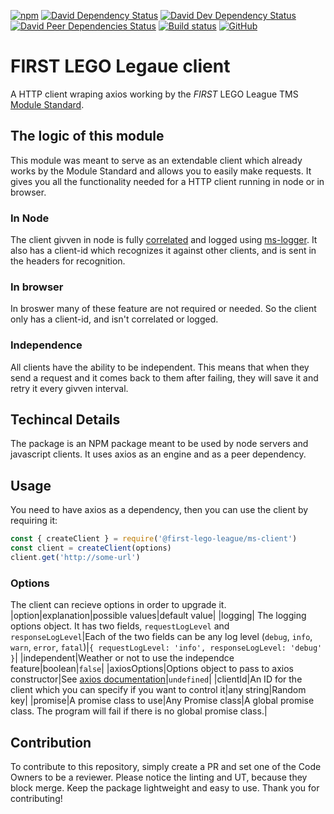 [![npm](https://img.shields.io/npm/v/@first-lego-league/ms-client.svg)](https://www.npmjs.com/package/@first-lego-league/ms-client)
[![David Dependency Status](https://david-dm.org/FirstLegoLeague/ms-client.svg)](https://david-dm.org/FirstLegoLeague/ms-client)
[![David Dev Dependency Status](https://david-dm.org/FirstLegoLeague/ms-client/dev-status.svg)](https://david-dm.org/FirstLegoLeague/ms-client#info=devDependencies)
[![David Peer Dependencies Status](https://david-dm.org/FirstLegoLeague/ms-client/peer-status.svg)](https://david-dm.org/FirstLegoLeague/ms-client?type=peer)
[![Build status](https://ci.appveyor.com/api/projects/status/hppjrcyredan0xpd/branch/master?svg=true)](https://ci.appveyor.com/project/2roy999/ms-client/branch/master)
[![GitHub](https://img.shields.io/github/license/FirstLegoLeague/ms-client.svg)](https://github.com/FirstLegoLeague/ms-client/blob/master/LICENSE)

# FIRST LEGO Legaue client
A HTTP client wraping axios working by the _FIRST_ LEGO League TMS [Module Standard](https://github.com/FirstLegoLeagueIL/architecture/blob/master/module-standard/v1.0-SNAPSHOT.md#log-messages).

## The logic of this module
This module was meant to serve as an extendable client which already works by the Module Standard and allows you to easily make requests.
It gives you all the functionality needed for a HTTP client running in node or in browser.

### In Node
The client givven in node is fully [correlated](https://github.com/FirstLegoLeague/architecture/blob/master/module-standard/v1.0-SNAPSHOT.md#cross-module-correlations) and logged using [ms-logger](https://www.npmjs.com/package/@first-lego-league/ms-logger). It also has a client-id which recognizes it against other clients, and is sent in the headers for recognition.

### In browser
In broswer many of these feature are not required or needed. So the client only has a client-id, and isn't correlated or logged.

### Independence
All clients have the ability to be independent. This means that when they send a request and it comes back to them after failing, they will save it and retry it every givven interval.

## Techincal Details
The package is an NPM package meant to be used by node servers and javascript clients. It uses axios as an engine and as a peer dependency.

## Usage
You need to have axios as a dependency, then you can use the client by requiring it:
```javascript
const { createClient } = require('@first-lego-league/ms-client')
const client = createClient(options)
client.get('http://some-url')
```

### Options
The client can recieve options in order to upgrade it.
|option|explanation|possible values|default value|
|logging| The logging options object. It has two fields, `requestLogLevel` and `responseLogLevel`|Each of the two fields can be any log level (`debug`, `info`, `warn`, `error`, `fatal`)|`{ requestLogLevel: 'info', responseLogLevel: 'debug' }`|
|independent|Weather or not to use the independce feature|boolean|`false`|
|axiosOptions|Options object to pass to axios constructor|See [axios documentation](https://www.npmjs.com/package/axios)|`undefined`|
|clientId|An ID for the client which you can specify if you want to control it|any string|Random key|
|promise|A promise class to use|Any Promise class|A global promise class. The program will fail if there is no global promise class.|


## Contribution
To contribute to this repository, simply create a PR and set one of the Code Owners to be a reviewer.
Please notice the linting and UT, because they block merge.
Keep the package lightweight and easy to use.
Thank you for contributing!
